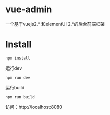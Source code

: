 # vue-admin
一个基于vuejs2.* 和elementUI 2.*的后台前端框架
# Install
```
npm install
```
运行dev
```
npm run dev
```
运行build
```
npm run build
```

访问：http://localhost:8080
